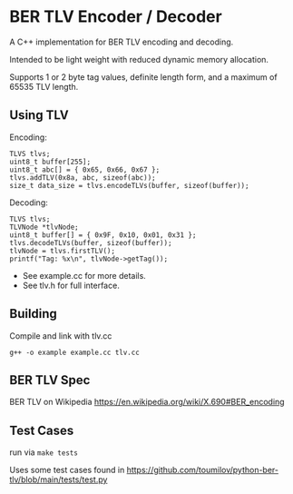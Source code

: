 # BER TLV Encoder / Decoder

A C++ implementation for BER TLV encoding and decoding.

Intended to be light weight with reduced dynamic
memory allocation.

Supports 1 or 2 byte tag values, definite length form, and
a maximum of 65535 TLV length.

## Using TLV

Encoding:
```
TLVS tlvs;
uint8_t buffer[255];
uint8_t abc[] = { 0x65, 0x66, 0x67 };
tlvs.addTLV(0x8a, abc, sizeof(abc));
size_t data_size = tlvs.encodeTLVs(buffer, sizeof(buffer));
```

Decoding:
```
TLVS tlvs;
TLVNode *tlvNode;
uint8_t buffer[] = { 0x9F, 0x10, 0x01, 0x31 };
tlvs.decodeTLVs(buffer, sizeof(buffer));
tlvNode = tlvs.firstTLV();
printf("Tag: %x\n", tlvNode->getTag());
```

- See example.cc for more details.
- See tlv.h for full interface.


## Building

Compile and link with tlv.cc
```
g++ -o example example.cc tlv.cc
```

## BER TLV Spec

BER TLV on Wikipedia
<https://en.wikipedia.org/wiki/X.690#BER_encoding>

## Test Cases

run via `make tests`

Uses some test cases found in
<https://github.com/toumilov/python-ber-tlv/blob/main/tests/test.py>



